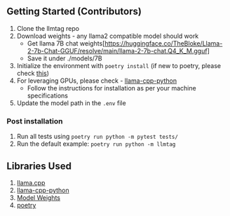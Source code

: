 ## Getting Started (Contributors)

1. Clone the llmtag repo
2. Download weights - any llama2 compatible model should work
    - Get llama 7B chat weights[https://huggingface.co/TheBloke/Llama-2-7b-Chat-GGUF/resolve/main/llama-2-7b-chat.Q4_K_M.gguf]
    - Save it under ./models/7B
3. Initialize the environment with `poetry install` (if new to poetry, please check [this](https://python-poetry.org/))
4. For leveraging  GPUs, please check - [llama-cpp-python](https://github.com/abetlen/llama-cpp-python)
   - Follow the instructions for installation as per your machine specifications
5. Update the model path in the `.env` file

### Post installation
1. Run all tests using `poetry run python -m pytest tests/`
2. Run the default example: `poetry run python -m llmtag`

## Libraries Used

1. [llama.cpp](https://github.com/ggerganov/llama.cpp/tree/master)
2. [llama-cpp-python](https://github.com/abetlen/llama-cpp-python)
3. [Model Weights](https://huggingface.co/TheBloke)
4. [poetry](https://python-poetry.org/)
